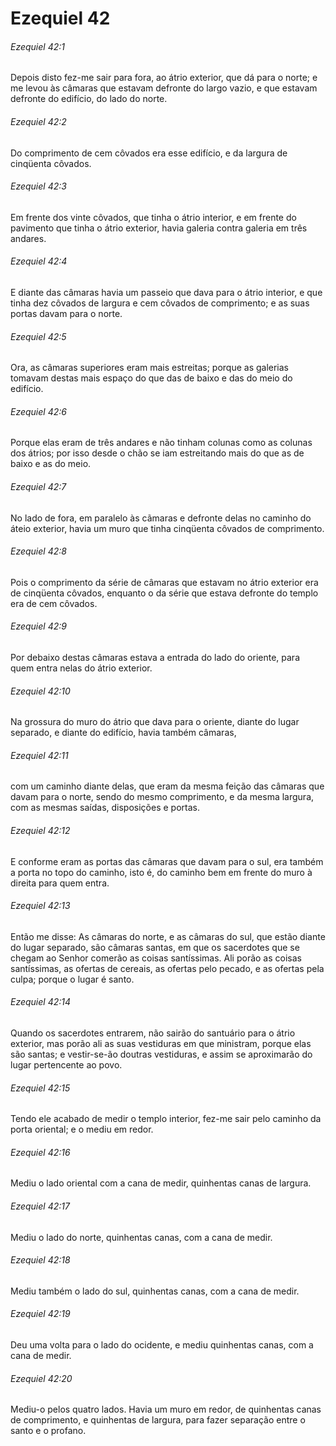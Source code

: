 # Ezequiel 42

###### Ezequiel 42:1

Depois disto fez-me sair para fora, ao átrio exterior, que dá para o norte; e me levou às câmaras que estavam defronte do largo vazio, e que estavam defronte do edifício, do lado do norte.

###### Ezequiel 42:2

Do comprimento de cem côvados era esse edifício, e da largura de cinqüenta côvados.

###### Ezequiel 42:3

Em frente dos vinte côvados, que tinha o átrio interior, e em frente do pavimento que tinha o átrio exterior, havia galeria contra galeria em três andares.

###### Ezequiel 42:4

E diante das câmaras havia um passeio que dava para o átrio interior, e que tinha dez côvados de largura e cem côvados de comprimento; e as suas portas davam para o norte.

###### Ezequiel 42:5

Ora, as câmaras superiores eram mais estreitas; porque as galerias tomavam destas mais espaço do que das de baixo e das do meio do edifício.

###### Ezequiel 42:6

Porque elas eram de três andares e não tinham colunas como as colunas dos átrios; por isso desde o chão se iam estreitando mais do que as de baixo e as do meio.

###### Ezequiel 42:7

No lado de fora, em paralelo às cãmaras e defronte delas no caminho do áteio exterior, havia um muro que tinha cinqüenta côvados de comprimento.

###### Ezequiel 42:8

Pois o comprimento da série de câmaras que estavam no átrio exterior era de cinqüenta côvados, enquanto o da série que estava defronte do templo era de cem côvados.

###### Ezequiel 42:9

Por debaixo destas câmaras estava a entrada do lado do oriente, para quem entra nelas do átrio exterior.

###### Ezequiel 42:10

Na grossura do muro do átrio que dava para o oriente, diante do lugar separado, e diante do edifício, havia também câmaras,

###### Ezequiel 42:11

com um caminho diante delas, que eram da mesma feição das câmaras que davam para o norte, sendo do mesmo comprimento, e da mesma largura, com as mesmas saídas, disposições e portas.

###### Ezequiel 42:12

E conforme eram as portas das câmaras que davam para o sul, era também a porta no topo do caminho, isto é, do caminho bem em frente do muro à direita para quem entra.

###### Ezequiel 42:13

Então me disse: As câmaras do norte, e as câmaras do sul, que estão diante do lugar separado, são câmaras santas, em que os sacerdotes que se chegam ao Senhor comerão as coisas santíssimas. Ali porão as coisas santíssimas, as ofertas de cereais, as ofertas pelo pecado, e as ofertas pela culpa; porque o lugar é santo.

###### Ezequiel 42:14

Quando os sacerdotes entrarem, não sairão do santuário para o átrio exterior, mas porão ali as suas vestiduras em que ministram, porque elas são santas; e vestir-se-ão doutras vestiduras, e assim se aproximarão do lugar pertencente ao povo.

###### Ezequiel 42:15

Tendo ele acabado de medir o templo interior, fez-me sair pelo caminho da porta oriental; e o mediu em redor.

###### Ezequiel 42:16

Mediu o lado oriental com a cana de medir, quinhentas canas de largura.

###### Ezequiel 42:17

Mediu o lado do norte, quinhentas canas, com a cana de medir.

###### Ezequiel 42:18

Mediu também o lado do sul, quinhentas canas, com a cana de medir.

###### Ezequiel 42:19

Deu uma volta para o lado do ocidente, e mediu quinhentas canas, com a cana de medir.

###### Ezequiel 42:20

Mediu-o pelos quatro lados. Havia um muro em redor, de quinhentas canas de comprimento, e quinhentas de largura, para fazer separação entre o santo e o profano.

